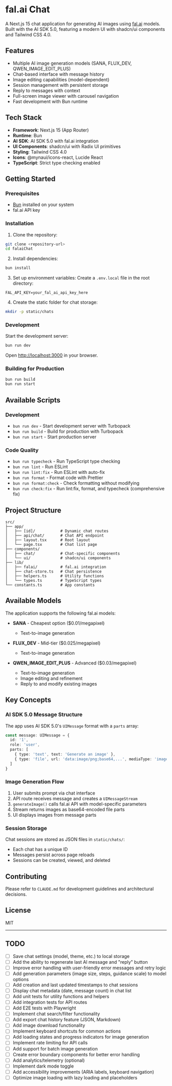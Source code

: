 # fal.ai Chat

A Next.js 15 chat application for generating AI images using [fal.ai](https://fal.ai) models. Built with the AI SDK 5.0, featuring a modern UI with shadcn/ui components and Tailwind CSS 4.0.

## Features

- Multiple AI image generation models (SANA, FLUX_DEV, QWEN_IMAGE_EDIT_PLUS)
- Chat-based interface with message history
- Image editing capabilities (model-dependent)
- Session management with persistent storage
- Reply to messages with context
- Full-screen image viewer with carousel navigation
- Fast development with Bun runtime

## Tech Stack

- **Framework**: Next.js 15 (App Router)
- **Runtime**: Bun
- **AI SDK**: AI SDK 5.0 with fal.ai integration
- **UI Components**: shadcn/ui with Radix UI primitives
- **Styling**: Tailwind CSS 4.0
- **Icons**: @mynaui/icons-react, Lucide React
- **TypeScript**: Strict type checking enabled

## Getting Started

### Prerequisites

- [Bun](https://bun.sh) installed on your system
- fal.ai API key

### Installation

1. Clone the repository:
```bash
git clone <repository-url>
cd falaiChat
```

2. Install dependencies:
```bash
bun install
```

3. Set up environment variables:
Create a `.env.local` file in the root directory:
```env
FAL_API_KEY=your_fal_ai_api_key_here
```

4. Create the static folder for chat storage:
```bash
mkdir -p static/chats
```

### Development

Start the development server:
```bash
bun run dev
```

Open [http://localhost:3000](http://localhost:3000) in your browser.

### Building for Production

```bash
bun run build
bun run start
```

## Available Scripts

### Development
- `bun run dev` - Start development server with Turbopack
- `bun run build` - Build for production with Turbopack
- `bun run start` - Start production server

### Code Quality
- `bun run typecheck` - Run TypeScript type checking
- `bun run lint` - Run ESLint
- `bun run lint:fix` - Run ESLint with auto-fix
- `bun run format` - Format code with Prettier
- `bun run format:check` - Check formatting without modifying
- `bun run check:fix` - Run lint:fix, format, and typecheck (comprehensive fix)

## Project Structure

```
src/
├── app/
│   ├── [id]/           # Dynamic chat routes
│   ├── api/chat/       # Chat API endpoint
│   ├── layout.tsx      # Root layout
│   └── page.tsx        # Chat list page
├── components/
│   ├── chat/           # Chat-specific components
│   └── ui/             # shadcn/ui components
├── lib/
│   ├── falai/          # fal.ai integration
│   ├── chat-store.ts   # Chat persistence
│   ├── helpers.ts      # Utility functions
│   └── types.ts        # TypeScript types
└── constants.ts        # App constants
```

## Available Models

The application supports the following fal.ai models:

- **SANA** - Cheapest option ($0.01/megapixel)
  - Text-to-image generation

- **FLUX_DEV** - Mid-tier ($0.025/megapixel)
  - Text-to-image generation

- **QWEN_IMAGE_EDIT_PLUS** - Advanced ($0.03/megapixel)
  - Text-to-image generation
  - Image editing and refinement
  - Reply to and modify existing images

## Key Concepts

### AI SDK 5.0 Message Structure

The app uses AI SDK 5.0's `UIMessage` format with a `parts` array:

```typescript
const message: UIMessage = {
  id: '1',
  role: 'user',
  parts: [
    { type: 'text', text: 'Generate an image' },
    { type: 'file', url: 'data:image/png;base64,...', mediaType: 'image/png' }
  ]
}
```

### Image Generation Flow

1. User submits prompt via chat interface
2. API route receives message and creates a `UIMessageStream`
3. `generateImage()` calls fal.ai API with model-specific parameters
4. Stream returns images as base64-encoded file parts
5. UI displays images from message parts

### Session Storage

Chat sessions are stored as JSON files in `static/chats/`:
- Each chat has a unique ID
- Messages persist across page reloads
- Sessions can be created, viewed, and deleted

## Contributing

Please refer to `CLAUDE.md` for development guidelines and architectural decisions.

## License

MIT

---

## TODO

- [ ] Save chat settings (model, theme, etc.) to local storage
- [ ] Add the ability to regenerate last AI message and "reply" button
- [ ] Improve error handling with user-friendly error messages and retry logic
- [ ] Add generation parameters (image size, steps, guidance scale) to model options
- [ ] Add creation and last updated timestamps to chat sessions
- [ ] Display chat metadata (date, message count) in chat list
- [ ] Add unit tests for utility functions and helpers
- [ ] Add integration tests for API routes
- [ ] Add E2E tests with Playwright
- [ ] Implement chat search/filter functionality
- [ ] Add export chat history feature (JSON, Markdown)
- [ ] Add image download functionality
- [ ] Implement keyboard shortcuts for common actions
- [ ] Add loading states and progress indicators for image generation
- [ ] Implement rate limiting for API calls
- [ ] Add support for batch image generation
- [ ] Create error boundary components for better error handling
- [ ] Add analytics/telemetry (optional)
- [ ] Implement dark mode toggle
- [ ] Add accessibility improvements (ARIA labels, keyboard navigation)
- [ ] Optimize image loading with lazy loading and placeholders
